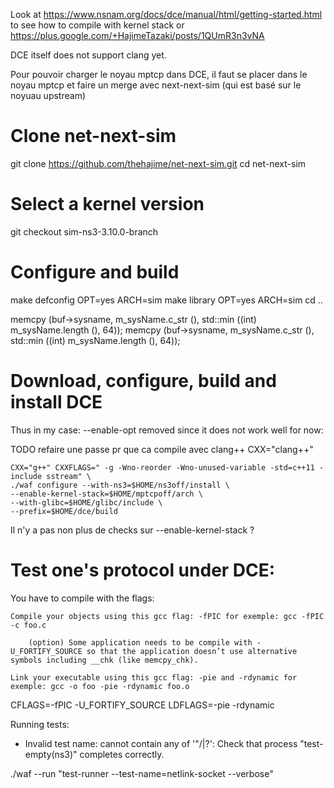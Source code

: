 
Look at https://www.nsnam.org/docs/dce/manual/html/getting-started.html to see how to compile with kernel stack or 
https://plus.google.com/+HajimeTazaki/posts/1QUmR3n3vNA

DCE itself does not support clang yet.

Pour pouvoir charger le noyau mptcp dans DCE, il faut se placer dans le noyau mptcp et faire un merge
avec next-next-sim (qui est basé sur le noyuau upstream)
# Clone net-next-sim
git clone https://github.com/thehajime/net-next-sim.git
cd net-next-sim
# Select a kernel version
git checkout sim-ns3-3.10.0-branch
# Configure and build
make defconfig OPT=yes ARCH=sim
make library OPT=yes ARCH=sim
cd ..

memcpy (buf->sysname, m_sysName.c_str (), std::min ((int) m_sysName.length (), 64));
memcpy (buf->sysname, m_sysName.c_str (), std::min ((int) m_sysName.length (), 64));

# Download, configure, build and install DCE

Thus in my case:
--enable-opt removed since it does not work well for now:

TODO refaire une passe pr que ca compile avec clang++
CXX="clang++"

```
CXX="g++" CXXFLAGS=" -g -Wno-reorder -Wno-unused-variable -std=c++11 -include sstream" \
./waf configure --with-ns3=$HOME/ns3off/install \
--enable-kernel-stack=$HOME/mptcpoff/arch \
--with-glibc=$HOME/glibc/include \
--prefix=$HOME/dce/build
```


Il n'y a pas non plus de checks sur --enable-kernel-stack ?


Test one's protocol under DCE:
======



You have to compile with the flags:

    Compile your objects using this gcc flag: -fPIC for exemple: gcc -fPIC -c foo.c

        (option) Some application needs to be compile with -U_FORTIFY_SOURCE so that the application doesn’t use alternative symbols including __chk (like memcpy_chk).

    Link your executable using this gcc flag: -pie and -rdynamic for exemple: gcc -o foo -pie -rdynamic foo.o

CFLAGS=-fPIC -U_FORTIFY_SOURCE LDFLAGS=-pie -rdynamic


Running tests:
- Invalid test name: cannot contain any of '"/\|?': Check that process "test-empty(ns3)" completes correctly.

./waf --run "test-runner --test-name=netlink-socket --verbose"
